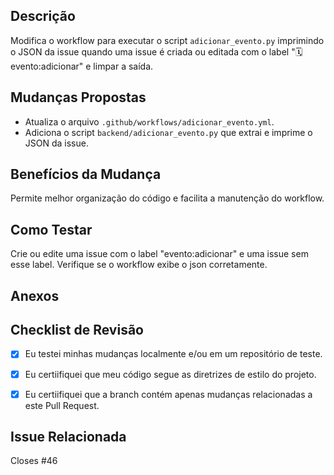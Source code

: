 ## Descrição
Modifica o workflow para executar o script `adicionar_evento.py` imprimindo o JSON da issue quando uma issue é criada ou editada com o label "🗓️ evento:adicionar" e limpar a saída. 

## Mudanças Propostas
- Atualiza o arquivo `.github/workflows/adicionar_evento.yml`.
- Adiciona o script `backend/adicionar_evento.py` que extrai e imprime o JSON da issue.
## Benefícios da Mudança
Permite melhor organização do código e facilita a manutenção do workflow.

## Como Testar
Crie ou edite uma issue com o label "evento:adicionar" e uma issue sem esse label. Verifique se o workflow exibe o json corretamente.

## Anexos



## Checklist de Revisão
<!--- Marque as caixas que se aplicam. Você pode deixar caixas desmarcadas se elas não se aplicarem.-->
- [x] Eu testei minhas mudanças localmente e/ou em um repositório de teste.
- [x] Eu certiifiquei que meu código segue as diretrizes de estilo do projeto.
- [x] Eu certiifiquei que a branch contém apenas mudanças relacionadas a este Pull Request.


## Issue Relacionada
<!---Todos os PRs devem ter uma issue relacionada. Dessa forma, podemos garantir que ninguém perca tempo trabalhando em algo que não precisa ser feito. -->

Closes #46
